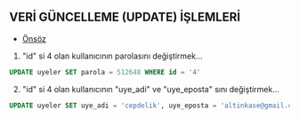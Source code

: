 ## VERİ GÜNCELLEME (UPDATE) İŞLEMLERİ

- [Önsöz](https://github.com/cicekhasan/DersNotlarim)


1. "id" si 4 olan kullanıcının parolasını değiştirmek...

```sql
UPDATE uyeler SET parola = 512648 WHERE id = '4'
```

2. "id" si 4 olan kullanıcının "uye_adi" ve "uye_eposta" sını değiştirmek...

```sql
UPDATE uyeler SET uye_adi = 'cepdelik', uye_eposta = 'altinkase@gmail.com' WHERE id = '4'
```
